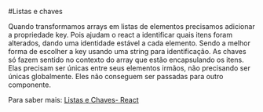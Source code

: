 #Listas e chaves

Quando transformamos arrays em listas de elementos precisamos adicionar a propriedade key. Pois ajudam o react a identificar quais itens foram alterados, dando uma identidade estável a cada elemento. Sendo a melhor forma de escolher a key usando uma string para identificação. As chaves só fazem sentido no contexto do array que estão encapsulando os itens. Elas precisam ser únicas entre seus elementos irmãos, não precisando ser únicas globalmente. Eles não conseguem ser passadas para outro componente.

Para saber mais: [Listas e Chaves- React](https://pt-br.reactjs.org/docs/lists-and-keys.html)
